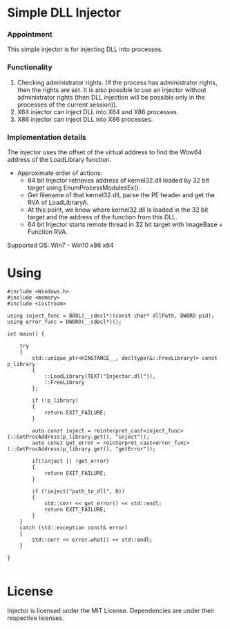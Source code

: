# Simple DLL Injector

### Appointment
This simple injector is for injecting DLL into processes.

###  Functionality
1. Checking administrator rights. (If the process has administrator rights, then the rights are set. It is also possible to use an injector without administrator rights (then DLL injection will be possible only in the processes of the current session)).
2. X64 injector can inject DLL into X64 and X86 processes.
3. X86 injector can inject DLL into X86 processes.

###  Implementation details
The injector uses the offset of the virtual address to find the Wow64 address of the LoadLibrary function.<br>
-   Approximate order of actions:  
    -   64 bit Injector retrieves address of kernel32.dll loaded by 32 bit target using EnumProcessModulesEx().
    -   Get filename of that kernel32.dll, parse the PE header and get the RVA of LoadLibraryA.
    -   At this point, we know where kernel32.dll is loaded in the 32 bit target and the address of the function from this DLL.
    -   64 bit Injector starts remote thread in 32 bit target with ImageBase + Function RVA.
    
Supported OS: Win7 - Win10 x86 x64

# Using

```
#include <Windows.h>
#include <memory>
#include <iostream>

using inject_func = BOOL(__cdecl*)(const char* dllPath, DWORD pid);
using error_func = DWORD(__cdecl*)();

int main() {
	
	try
	{
		std::unique_ptr<HINSTANCE__, decltype(&::FreeLibrary)> const p_library
		{
			::LoadLibrary(TEXT("Injector.dll")),
			::FreeLibrary
		};

		if (!p_library)
		{
			return EXIT_FAILURE;
		}

		auto const inject = reinterpret_cast<inject_func>(::GetProcAddress(p_library.get(), "inject"));
		auto const get_error = reinterpret_cast<error_func>(::GetProcAddress(p_library.get(), "getError"));

		if(!inject || !get_error)
		{
			return EXIT_FAILURE;
		}

		if (!inject("path_to_dll", 0))
		{
			std::cerr << get_error() << std::endl;
			return EXIT_FAILURE;
		}
	}
	catch (std::exception const& error)
	{
		std::cerr << error.what() << std::endl;
	}
	
}


```


# License
Injector is licensed under the MIT License. Dependencies are under their respective licenses.
